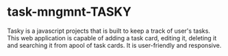 # task-mngmnt-TASKY
Tasky is a javascript projects that is built to keep a track of user's tasks. This web application is capable of adding a task card, editing it, deleting it and searching it from apool of task cards. It is user-friendly and responsive.
